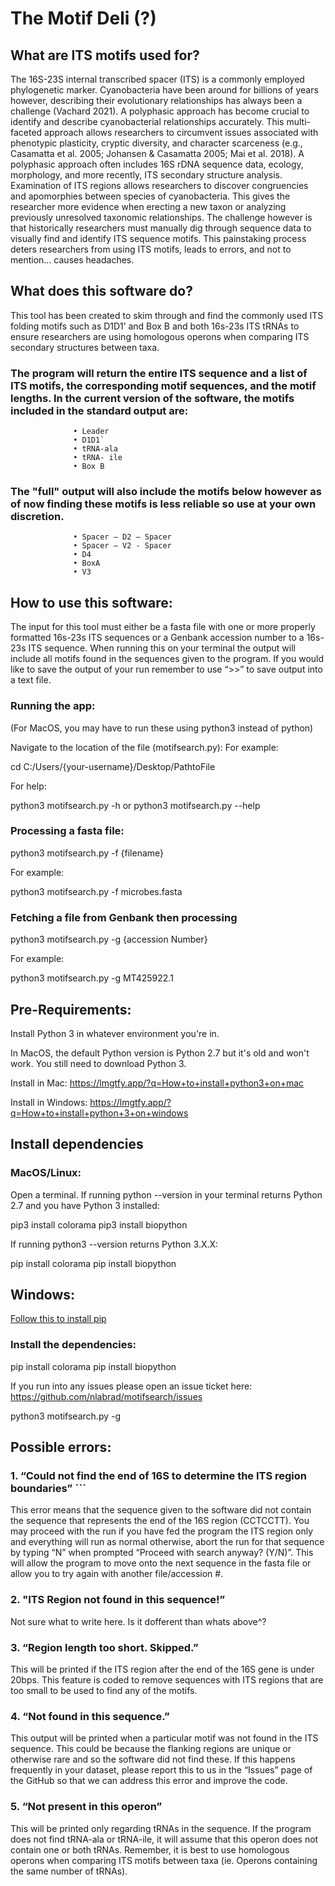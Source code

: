 # The Motif Deli (?)

## What are ITS motifs used for? 

The 16S-23S internal transcribed spacer (ITS) is a commonly employed phylogenetic marker. Cyanobacteria have been around for billions of years however, describing their evolutionary relationships has always been a challenge (Vachard 2021). A polyphasic approach has become crucial to identify and describe cyanobacterial relationships accurately. This multi-faceted approach allows researchers to circumvent issues associated with phenotypic plasticity, cryptic diversity, and character scarceness (e.g., Casamatta et al. 2005; Johansen & Casamatta 2005; Mai et al. 2018). A polyphasic approach often includes 16S rDNA sequence data, ecology, morphology, and more recently, ITS secondary structure analysis. Examination of ITS regions allows researchers to discover congruencies and apomorphies between species of cyanobacteria. This gives the researcher more evidence when erecting a new taxon or analyzing previously unresolved taxonomic relationships. The challenge however is that historically researchers must manually dig through sequence data to visually find and identify ITS sequence motifs. This painstaking process deters researchers from using ITS motifs, leads to errors, and not to mention… causes headaches.


## What does this software do?
This tool has been created to skim through and find the commonly used ITS folding motifs such as D1D1’ and Box B and both 16s-23s ITS tRNAs to ensure researchers are using homologous operons when comparing ITS secondary structures between taxa. 

   ### The program will return the entire ITS sequence and a list of ITS motifs, the corresponding motif sequences, and the motif lengths. In the current version of the software, the motifs included in the standard output are:
                  •	Leader
                  •	D1D1`
                  •	tRNA-ala
                  •	tRNA- ile 
                  •	Box B 
                  
   ### The "full" output will also include the motifs below however as of now finding these motifs is less reliable so use at your own discretion. 
                  •	Spacer – D2 – Spacer 
                  •	Spacer – V2 - Spacer
                  •	D4
                  •	BoxA 
                  •	V3 

## How to use this software: 
The input for this tool must either be a fasta file with one or more properly formatted 16s-23s ITS sequences or a Genbank accession number to a 16s-23s ITS sequence. When running this on your terminal the output will include all motifs found in the sequences given to the program. If you would like to save the output of your run remember to use “>>” to save output into a text file. 


### Running the app:
(For MacOS, you may have to run these using python3 instead of python)

Navigate to the location of the file (motifsearch.py):
For example:

cd C:/Users/{your-username}/Desktop/PathtoFile

For help:

python3 motifsearch.py -h or python3 motifsearch.py --help

### Processing a fasta file:

python3 motifsearch.py -f {filename}

For example:

python3 motifsearch.py -f microbes.fasta

### Fetching a file from Genbank then processing

python3 motifsearch.py -g {accession Number}

For example:

python3 motifsearch.py -g MT425922.1


## Pre-Requirements:

Install Python 3 in whatever environment you're in.

In MacOS, the default Python version is Python 2.7 but it's old and won't work. You still need to download Python 3.

Install in Mac: https://lmgtfy.app/?q=How+to+install+python3+on+mac

Install in Windows: https://lmgtfy.app/?q=How+to+install+python+3+on+windows

## Install dependencies

### MacOS/Linux:

Open a terminal.
If running python --version in your terminal returns Python 2.7 and you have Python 3 installed:

pip3 install colorama
pip3 install biopython

If running python3 --version returns Python 3.X.X:

pip install colorama
pip install biopython

## Windows:

[Follow this to install pip](https://www.liquidweb.com/kb/install-pip-windows/)

### Install the dependencies:

pip install colorama
pip install biopython

If you run into any issues please open an issue ticket here: https://github.com/nlabrad/motifsearch/issues

python3 motifsearch.py -g

## Possible errors: 

### 1. “Could not find the end of 16S to determine the ITS region boundaries”  ```
This error means that the sequence given to the software did not contain the sequence that represents the end of the 16S region (CCTCCTT). You        may proceed with the run if you have fed the program the ITS region only and everything will run as normal otherwise, abort the run for that            sequence by typing “N” when prompted “Proceed with search anyway? (Y/N)”. This will allow the program to move onto the next sequence in the fasta        file or allow you to try again with another file/accession #. 
      
### 2. "ITS Region not found in this sequence!”
Not sure what to write here. Is it dofferent than whats above^? 

### 3. “Region length too short. Skipped.”
This will be printed if the ITS region after the end of the 16S gene is under 20bps. This feature is coded to remove sequences with ITS              regions that are too small to be used to find any of the motifs. 

### 4. “Not found in this sequence.” 
This output will be printed when a particular motif was not found in the ITS sequence. This could be because the flanking regions are unique or      otherwise rare and so the software did not find these. If this happens frequently in your dataset, please report this to us in the “Issues” page        of the GitHub so that we can address this error and improve the code.

### 5. “Not present in this operon” 
This will be printed only regarding tRNAs in the sequence. If the program does not find tRNA-ala or tRNA-ile, it will assume that this operon        does not contain one or both tRNAs. Remember, it is best to use homologous operons when comparing ITS motifs between taxa (ie. Operons containing        the same number of tRNAs). 
